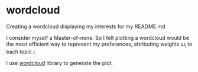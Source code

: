 # wordcloud
Creating a wordcloud displaying my interests for my README.md

I consider myself a Master-of-none. So I felt plotting a wordcloud would be the most efficient way to represent my
preferences, attributing weights $\omega_i$ to each topic $i$.

I use [wordcloud](http://amueller.github.io/word_cloud/) library to generate the plot.